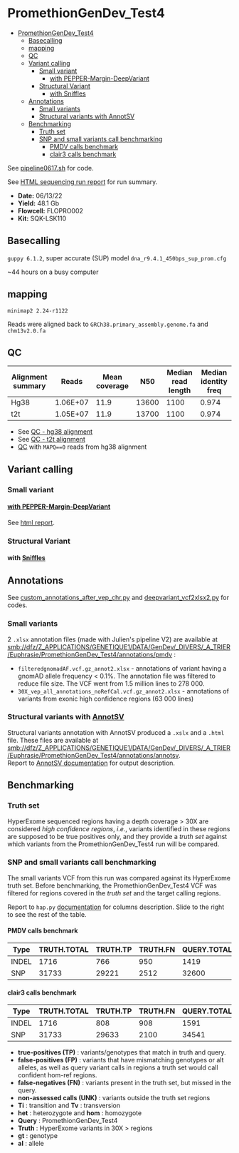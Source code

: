 # PromethionGenDev_Test4
- [PromethionGenDev_Test4](#promethiongendev_test4)
  - [Basecalling](#basecalling)
  - [mapping](#mapping)
  - [QC](#qc)
  - [Variant calling](#variant-calling)
    - [Small variant](#small-variant)
      - [with PEPPER-Margin-DeepVariant](#with-pepper-margin-deepvariant)
    - [Structural Variant](#structural-variant)
      - [with Sniffles](#with-sniffles)
  - [Annotations](#annotations)
    - [Small variants](#small-variants)
    - [Structural variants with AnnotSV](#structural-variants-with-annotsv)
  - [Benchmarking](#benchmarking)
    - [Truth set](#truth-set)
    - [SNP and small variants call benchmarking](#snp-and-small-variants-call-benchmarking)
      - [PMDV calls benchmark](#pmdv-calls-benchmark)
      - [clair3 calls benchmark](#clair3-calls-benchmark)


See [pipeline0617.sh](./scripts/pipeline_0617.sh) for code. 

See [HTML sequencing run report](https://raw.githack.com/ziphra/long_reads/main/PromethionGenDev_Test4_13062022/files/report_PAM60245_20220613_1645_ad874836.html) for run summary.

- **Date:** 06/13/22
- **Yield:** 48.1 Gb
- **Flowcell:** FLOPRO002 
- **Kit:** SQK-LSK110

## Basecalling 
`guppy 6.1.2`, super accurate (SUP) model `dna_r9.4.1_450bps_sup_prom.cfg`

~44 hours on a busy computer

## mapping 
`minimap2 2.24-r1122`

Reads were aligned back to `GRCh38.primary_assembly.genome.fa` and `chm13v2.0.fa`

## QC 

| Alignment summary | Reads    | Mean coverage | N50   | Median read length | Median identity freq |
|-------------------|----------|---------------|-------|--------------------|----------------------|
| Hg38              | 1.06E+07 | 11.9          | 13600 | 1100               | 0.974                |
| t2t               | 1.05E+07 | 11.9          | 13700 | 1100               | 0.974                |

- See [QC - hg38 alignment](https://raw.githack.com/ziphra/long_reads/main/PromethionGenDev_Test4_13062022/files/PromethionGenDev_Test4_13062022_QC.html)
- See [QC - t2t alignment](https://raw.githack.com/ziphra/long_reads/main/PromethionGenDev_Test4_13062022/files/PromethionGenDev_Test4_13062022_t2t_mmi_QC.html)
- [QC](https://raw.githack.com/ziphra/long_reads/main/PromethionGenDev_Test4_13062022/files/H_MAPQ0_PromethionGenDev_Test4_13062022_mmi_QC2.html) with `MAPQ==0` reads from hg38 alignment 



## Variant calling 

### Small variant 
#### [with PEPPER-Margin-DeepVariant](https://github.com/kishwarshafin/pepper)

See [html report](https://raw.githack.com/ziphra/long_reads/main/PromethionGenDev_Test4_13062022/files/PromethionGenDev_Test4_13062022_QC.html).

### Structural Variant
#### with [Sniffles](https://github.com/fritzsedlazeck/Sniffles)

## Annotations 
See [custom_annotations_after_vep_chr.py](./scripts/custom_annotations_after_vep_chr.py) and [deepvariant_vcf2xlsx2.py](./scripts/deepvariant_vcf2xlsx2.py) for codes.

### Small variants 
2 `.xlsx` annotation files (made with Julien's pipeline V2) are available at <smb://dfz/Z_APPLICATIONS/GENETIQUE1/DATA/GenDev/_DIVERS/_A_TRIER/Euphrasie/PromethionGenDev_Test4/annotations/pmdv> :
- `filteredgnomadAF.vcf.gz_annot2.xlsx` - annotations of variant having a gnomAD allele frequency < 0.1%. The annotation file was filtered to reduce file size. The VCF went from 1.5 million lines to 278 000.
- `30X_vep_all_annotations_noRefCal.vcf.gz_annot2.xlsx` - annotations of variants from exonic high confidence regions (63 000 lines)


### Structural variants with [AnnotSV](https://lbgi.fr/AnnotSV/)
Structural variants annotation with AnnotSV produced a `.xslx` and a `.html` file. These files are available at <smb://dfz/Z_APPLICATIONS/GENETIQUE1/DATA/GenDev/_DIVERS/_A_TRIER/Euphrasie/PromethionGenDev_Test4/annotations/annotsv>.      
Report to [AnnotSV documentation](https://github.com/mobidic/knotAnnotSV#output) for output description.


## Benchmarking
### Truth set
HyperExome sequenced regions having a depth coverage > 30X are considered *high confidence regions*, *i.e.*, variants identified in these regions are supposed to be true positives only, and they provide a *truth set* against which variants from the PromethionGenDev_Test4 run will be compared.

### SNP and small variants call benchmarking 
The small variants VCF from this run was compared against its HyperExome truth set.
Before benchmarking, the PromethionGenDev_Test4 VCF was filtered for regions covered in the *truth set* and the target calling regions.

Report to `hap.py` [documentation](https://github.com/Illumina/hap.py/blob/master/doc/happy.md#full-list-of-output-columns) for columns description. Slide to the right to see the rest of the table.

#### PMDV calls benchmark 
| Type  | TRUTH.TOTAL | TRUTH.TP | TRUTH.FN | QUERY.TOTAL | QUERY.FP | FP.gt | FP.al | METRIC.Recall | METRIC.Precision | METRIC.F1_Score | TRUTH.TOTAL.TiTv_ratio | QUERY.TOTAL.TiTv_ratio | TRUTH.TOTAL.het_hom_ratio | QUERY.TOTAL.het_hom_ratio |
|-------|-------------|----------|----------|-------------|----------|-------|-------|---------------|------------------|-----------------|------------------------|------------------------|---------------------------|---------------------------|
| INDEL | 1716        | 766      | 950      | 1419        | 655      | 28    | 86    | 0.446387      | 0.538407         | 0.488098        |                        |                        | 2.28735632184             | 1.13657056146             |
| SNP   | 31733       | 29221    | 2512     | 32600       | 3378     | 179   | 337   | 0.92084       | 0.89638          | 0.908445        | 2.77638938474          | 2.79513444302          | 1.91048335321             | 1.71645274212             |

#### clair3 calls benchmark 
| Type  | TRUTH.TOTAL | TRUTH.TP | TRUTH.FN | QUERY.TOTAL | QUERY.FP | FP.gt | FP.al | METRIC.Recall | METRIC.Precision | METRIC.F1_Score | TRUTH.TOTAL.TiTv_ratio | QUERY.TOTAL.TiTv_ratio | TRUTH.TOTAL.het_hom_ratio | QUERY.TOTAL.het_hom_ratio |
|-------|-------------|----------|----------|-------------|----------|-------|-------|---------------|------------------|-----------------|------------------------|------------------------|---------------------------|---------------------------|
| INDEL | 1716        | 808      | 908      | 1591        | 784      | 29    | 119   | 0.470862      | 0.507228         | 0.488369        |                        |                        | 2.287356322               | 1.234132581               |
| SNP   | 31733       | 29633    | 2100     | 34541       | 4907     | 234   | 570   | 0.933823      | 0.857937         | 0.894273        | 2.776389385            | 2.720331682            | 1.910483353               | 1.855288183               |

- **true-positives (TP)** : variants/genotypes that match in truth and query.
- **false-positives (FP)** : variants that have mismatching genotypes or alt alleles, as well as query variant calls in regions a truth set would call confident hom-ref regions.
- **false-negatives (FN)** : variants present in the truth set, but missed in the query.
- **non-assessed calls (UNK)** : variants outside the truth set regions
- **Ti** : transition and **Tv** : transversion
- **het** : heterozygote and **hom** : homozygote
- **Query** : PromethionGenDev_Test4 
- **Truth** : HyperExome variants in 30X > regions
- **gt** : genotype
- **al** : allele 



